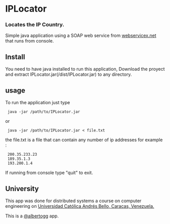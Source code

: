# IPLocator

### Locates the IP Country.

Simple java application using a SOAP web service from [webservicex.net][servicex] that runs from console.

## Install

You need to have java installed to run this application, Download the proyect and extract IPLocator.jar(/dist/IPLocator.jar) to any directory.

## usage

To run the application just type 
   
     java -jar /path/to/IPLocator.jar

or 

     java -jar /path/to/IPLocator.jar < file.txt

the file.txt is a file that can contain any number of ip addresses
for example :

     200.35.233.23
     189.35.1.3
     193.200.1.4

If running from console type "quit" to exit.

[servicex]: http://www.webservicex.net/

## University

This app was done for distributed systems a course on computer engineering on [Universidad Católica Andrés Bello, Caracas, Venezuela.][ucab]

This is a [@albertogg][alberto] app.

[ucab]: http://www.ucab.edu.ve/escueladeingenierainformatica.html
[alberto]: http://albertogrespan.com
